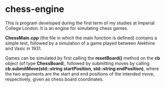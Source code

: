 # chess-engine
This is program developed during the first term of my studies at Imperial College London. It is an engine for simulating chess games.

**ChessMain.cpp** (the file in which the main function is defined) contains a simple test, followed by a simulation of a game played between Alekhine and Vasic in 1931. 

Games can be simulated by first calling the **resetBoard()** method on the **cb** object (of type **ChessBoard**), followed by submitting moves by calling **cb.submitMove(std::string startPosition, std::string endPosition)**, where the two arguments are the start and end positions of the intended move, respectively, given as chess board coordinates.

